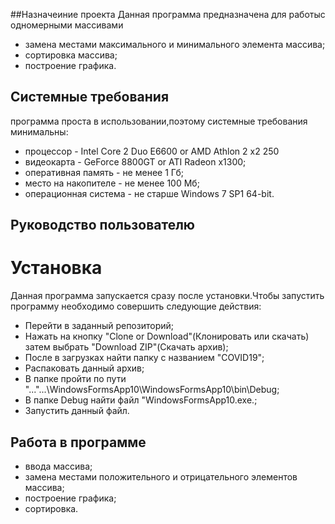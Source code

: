 ##Назначеиние проекта
Данная программа предназначена для работыс одномерными массивами

* замена местами максимального и минимального элемента массива;
* сортировка массива;
* построение графика.
## Системные требования
программа проста в использовании,поэтому системные требования минимальны:

* процессор - Intel Core 2 Duo E6600 or AMD Athlon 2 x2 250
* видеокарта - GeForce 8800GT or ATI Radeon x1300;
* оперативная память - не менее 1 Гб;
* место на накопителе - не менее 100 Мб;
* операционная система - не старше Windows 7 SP1 64-bit.
## Руководство пользователю
# Установка
Данная программа запускается сразу после установки.Чтобы запустить программу необходимо совершить следующие действия:

* Перейти в заданный репозиторий;
* Нажать на кнопку "Clone or Download"(Клонировать или скачать) затем выбрать "Download ZIP"(Скачать архив);
* После в загрузках найти папку с названием "COVID19";
* Распаковать данный архив;
* В папке пройти по пути "..."...\WindowsFormsApp10\WindowsFormsApp10\bin\Debug;
* В папке Debug найти файл "WindowsFormsApp10.exe.;
* Запустить данный файл.
## Работа в программе
* ввода массива;
* замена местами положительного и отрицательного элементов массива;
* построение графика;
* сортировка.
